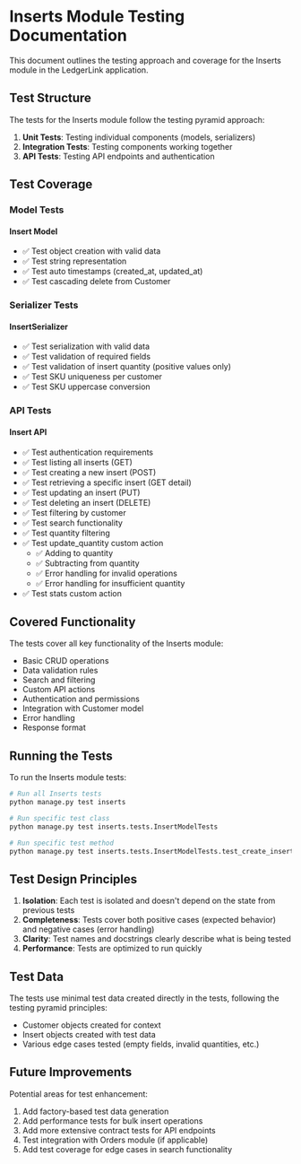 # Inserts Module Testing Documentation

This document outlines the testing approach and coverage for the Inserts module in the LedgerLink application.

## Test Structure

The tests for the Inserts module follow the testing pyramid approach:

1. **Unit Tests**: Testing individual components (models, serializers)
2. **Integration Tests**: Testing components working together
3. **API Tests**: Testing API endpoints and authentication

## Test Coverage

### Model Tests

#### Insert Model
- ✅ Test object creation with valid data
- ✅ Test string representation
- ✅ Test auto timestamps (created_at, updated_at)
- ✅ Test cascading delete from Customer

### Serializer Tests

#### InsertSerializer
- ✅ Test serialization with valid data
- ✅ Test validation of required fields
- ✅ Test validation of insert quantity (positive values only)
- ✅ Test SKU uniqueness per customer
- ✅ Test SKU uppercase conversion

### API Tests

#### Insert API
- ✅ Test authentication requirements
- ✅ Test listing all inserts (GET)
- ✅ Test creating a new insert (POST)
- ✅ Test retrieving a specific insert (GET detail)
- ✅ Test updating an insert (PUT)
- ✅ Test deleting an insert (DELETE)
- ✅ Test filtering by customer
- ✅ Test search functionality
- ✅ Test quantity filtering
- ✅ Test update_quantity custom action
  - ✅ Adding to quantity
  - ✅ Subtracting from quantity
  - ✅ Error handling for invalid operations
  - ✅ Error handling for insufficient quantity
- ✅ Test stats custom action

## Covered Functionality

The tests cover all key functionality of the Inserts module:
- Basic CRUD operations
- Data validation rules
- Search and filtering
- Custom API actions
- Authentication and permissions
- Integration with Customer model
- Error handling
- Response format

## Running the Tests

To run the Inserts module tests:

```bash
# Run all Inserts tests
python manage.py test inserts

# Run specific test class
python manage.py test inserts.tests.InsertModelTests

# Run specific test method
python manage.py test inserts.tests.InsertModelTests.test_create_insert
```

## Test Design Principles

1. **Isolation**: Each test is isolated and doesn't depend on the state from previous tests
2. **Completeness**: Tests cover both positive cases (expected behavior) and negative cases (error handling)
3. **Clarity**: Test names and docstrings clearly describe what is being tested
4. **Performance**: Tests are optimized to run quickly

## Test Data

The tests use minimal test data created directly in the tests, following the testing pyramid principles:
- Customer objects created for context
- Insert objects created with test data
- Various edge cases tested (empty fields, invalid quantities, etc.)

## Future Improvements

Potential areas for test enhancement:

1. Add factory-based test data generation
2. Add performance tests for bulk insert operations
3. Add more extensive contract tests for API endpoints
4. Test integration with Orders module (if applicable)
5. Add test coverage for edge cases in search functionality